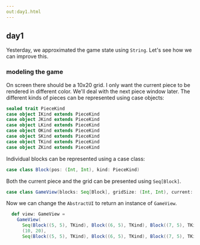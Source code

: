 ```yaml
---
out:day1.html
---
```


day1
----

Yesterday, we approximated the game state using `String`. Let's see how we can improve this.

### modeling the game

On screen there should be a 10x20 grid. I only want the current piece to be rendered in different color. We'll deal with the next piece window later. The different kinds of pieces can be represented using case objects:

```scala
sealed trait PieceKind
case object IKind extends PieceKind
case object JKind extends PieceKind
case object LKind extends PieceKind
case object OKind extends PieceKind
case object SKind extends PieceKind
case object TKind extends PieceKind
case object ZKind extends PieceKind
```

Individual blocks can be represented using a case class:

```scala
case class Block(pos: (Int, Int), kind: PieceKind)
```

Both the current piece and the grid can be presented using `Seq[Block]`.

```scala
case class GameView(blocks: Seq[Block], gridSize: (Int, Int), current: Seq[Block])
```

Now we can change the `AbstractUI` to return an instance of `GameView`.

```scala
  def view: GameView =
    GameView(
      Seq(Block((5, 5), TKind), Block((6, 5), TKind), Block((7, 5), TKind), Block((6, 6), TKind), Block((0, 0), TKind)),
      (10, 20),
      Seq(Block((5, 5), TKind), Block((6, 5), TKind), Block((7, 5), TKind), Block((6, 6), TKind)))
```
